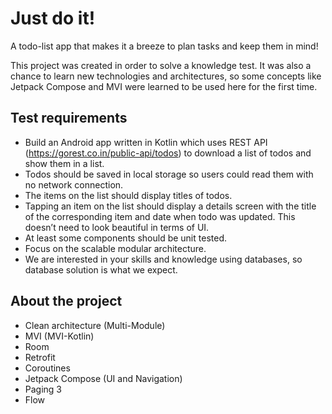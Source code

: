 #  Just do it!
A todo-list app that makes it a breeze to plan tasks and keep them in mind!

This project was created in order to solve a knowledge test. 
It was also a chance to learn new technologies and architectures, so some concepts like Jetpack Compose and MVI were learned to be used here for the first time.


## Test requirements
- Build an Android app written in Kotlin which uses REST API (https://gorest.co.in/public-api/todos) to download a list of todos and show them in a list.  
- Todos should be saved in local storage so users could read them with no network connection. 
- The items on the list should display titles of todos. 
- Tapping an item on the list should display a details screen with the title of the corresponding item and date when todo was updated. This doesn’t need to look beautiful in terms of UI.
- At least some components should be unit tested. 
- Focus on the scalable modular architecture.  
- We are interested in your skills and knowledge using databases, so database solution is what we expect.

## About the project
- Clean architecture (Multi-Module)
- MVI (MVI-Kotlin)
- Room
- Retrofit
- Coroutines
- Jetpack Compose (UI and Navigation)
- Paging 3
- Flow
